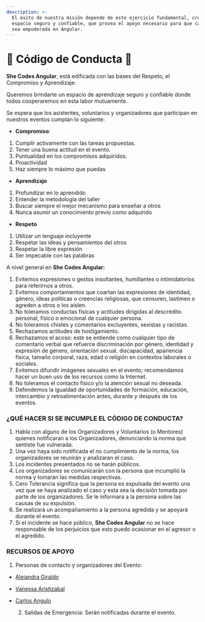 ```yaml
---
description: >-
  El éxito de nuestra misión depende de este ejercicio fundamental, crear un
  espacio seguro y confiable, que provea el apoyo necesario para que cada Chica
  sea empoderada en Angular.
---
```


# 🛑 Código de Conducta 🛑

**She Codes Angular**, está edificada con las bases del Respeto, el Compromiso y Aprendizaje. 

Queremos brindarte un espacio de aprendizaje seguro y confiable donde todos  cooperaremos en esta labor mutuamente.

Se espera que los asistentes, voluntarios y organizadores que participan en nuestros eventos cumplan lo siguiente:

* **Compromiso**:

1. Cumplir activamente con las tareas propuestas.
2. Tener una buena actitud en el evento.
3. Puntualidad en los compromisos adquiridos.
4. Proactividad
5. Haz siempre lo máximo que puedas

* **Aprendizaje**

1. Profundizar en lo aprendido
2. Entender la metodología del taller
3. Buscar siempre el mejor mecanismo para enseñar a otros
4. Nunca asumir un conocimiento previo como adquirido

* **Respeto**

1.  Utilizar un lenguaje incluyente
2. Respetar las ideas y pensamientos del otros
3. Respetar la libre expresión
4. Ser impecable con las palabras 

  
A nivel general en **She Codes Angular:**

1. Evitemos expresiones o gestos insultantes, humillantes o intimidatorios para referirnos a otros.
2. Evitemos comportamientos que coartan las expresiones de identidad, género, ideas políticas o creencias religiosas, que censuren, lastimen o agreden a otros o los aíslen.
3. No toleramos conductas físicas y actitudes dirigidas al descrédito personal, físico o emocional de cualquier persona.
4. No toleramos chistes y comentarios excluyentes, sexistas y racistas.
5. Rechazamos actitudes de hostigamiento.
6. Rechazamos el acoso: este se entiende como cualquier tipo de comentario verbal que refuerce discriminación por género, identidad y expresión de género, orientación sexual, discapacidad, apariencia física, tamaño corporal, raza, edad o religión en contextos laborales o sociales.
7. Evitemos difundir imágenes sexuales en el evento; recomendamos hacer un buen uso de los recursos como la Internet.
8. No toleramos el contacto físico y/o la atención sexual no deseada.
9. Defendemos la igualdad de oportunidades de formación, educación, intercambio y retroalimentación antes, durante y después de los eventos.

### ¿QUÉ HACER SI SE INCUMPLE EL CÓDIGO DE CONDUCTA?

1. Habla con alguno de los Organizadores y Voluntarios \(o Mentores\) quienes notificaran a los Organizadores, denunciando la norma que sentiste fue vulnerada.
2. Una vez haya sido notificada el no cumplimiento de la norma, los organizadores se reunirán y analizaran el caso.
3. Los incidentes  presentados no se harán públicos.
4. Los organizadores se comunicarán con la persona que incumplió la norma y tomarán las medidas respectivas.
5. Cero Tolerancia significa que la persona es expulsada del evento una vez que se haya analizado el caso y esta sea la decisión tomada por parte de los organizadores. Se le  informara a la persona sobre las causas de su expulsión.
6. Se realizará un acompañamiento a la persona agredida y se apoyará durante el evento.
7. Si el incidente se hace público, **She Codes Angular** no se hace responsable de los perjuicios que esto puedo ocasionar en el agresor o el agredido.

### RECURSOS DE APOYO

1.  Personas de contacto y organizadores del Evento:

* [Alejandra Giraldo](https://twitter.com/maleja111)
* [Vanessa Aristizabal](https://twitter.com/vanessamarely)
* [Carlos Angulo](https://twitter.com/Carlos_ACNS)

     2. Salidas de Emergencia: Serán notificadas durante el evento.

